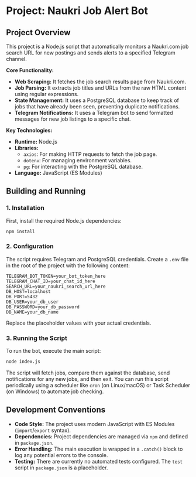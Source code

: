 # Project: Naukri Job Alert Bot

## Project Overview

This project is a Node.js script that automatically monitors a Naukri.com job search URL for new postings and sends alerts to a specified Telegram channel.

**Core Functionality:**

*   **Web Scraping:** It fetches the job search results page from Naukri.com.
*   **Job Parsing:** It extracts job titles and URLs from the raw HTML content using regular expressions.
*   **State Management:** It uses a PostgreSQL database to keep track of jobs that have already been seen, preventing duplicate notifications.
*   **Telegram Notifications:** It uses a Telegram bot to send formatted messages for new job listings to a specific chat.

**Key Technologies:**

*   **Runtime:** Node.js
*   **Libraries:**
    *   `axios`: For making HTTP requests to fetch the job page.
    *   `dotenv`: For managing environment variables.
    *   `pg`: For interacting with the PostgreSQL database.
*   **Language:** JavaScript (ES Modules)

## Building and Running

### 1. Installation

First, install the required Node.js dependencies:

```bash
npm install
```

### 2. Configuration

The script requires Telegram and PostgreSQL credentials. Create a `.env` file in the root of the project with the following content:

```
TELEGRAM_BOT_TOKEN=your_bot_token_here
TELEGRAM_CHAT_ID=your_chat_id_here
SEARCH_URL=your_naukri_search_url_here
DB_HOST=localhost
DB_PORT=5432
DB_USER=your_db_user
DB_PASSWORD=your_db_password
DB_NAME=your_db_name
```

Replace the placeholder values with your actual credentials.

### 3. Running the Script

To run the bot, execute the main script:

```bash
node index.js
```

The script will fetch jobs, compare them against the database, send notifications for any new jobs, and then exit. You can run this script periodically using a scheduler like `cron` (on Linux/macOS) or Task Scheduler (on Windows) to automate job checking.

## Development Conventions

*   **Code Style:** The project uses modern JavaScript with ES Modules (`import`/`export` syntax).
*   **Dependencies:** Project dependencies are managed via `npm` and defined in `package.json`.
*   **Error Handling:** The main execution is wrapped in a `.catch()` block to log any potential errors to the console.
*   **Testing:** There are currently no automated tests configured. The `test` script in `package.json` is a placeholder.
